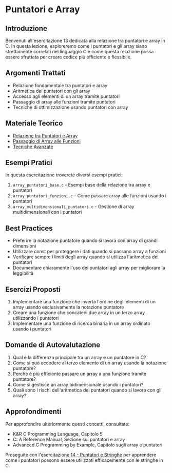 # Puntatori e Array

## Introduzione

Benvenuti all'esercitazione 13 dedicata alla relazione tra puntatori e array in C. In questa lezione, esploreremo come i puntatori e gli array siano strettamente correlati nel linguaggio C e come questa relazione possa essere sfruttata per creare codice più efficiente e flessibile.

## Argomenti Trattati

- Relazione fondamentale tra puntatori e array
- Aritmetica dei puntatori con gli array
- Accesso agli elementi di un array tramite puntatori
- Passaggio di array alle funzioni tramite puntatori
- Tecniche di ottimizzazione usando puntatori con array

## Materiale Teorico

- [Relazione tra Puntatori e Array](./teoria/relazione_puntatori_array.md)
- [Passaggio di Array alle Funzioni](./teoria/passaggio_array_funzioni.md)
- [Tecniche Avanzate](./teoria/tecniche_avanzate.md)

## Esempi Pratici

In questa esercitazione troverete diversi esempi pratici:

1. `array_puntatori_base.c` - Esempi base della relazione tra array e puntatori
2. `array_puntatori_funzioni.c` - Come passare array alle funzioni usando i puntatori
3. `array_multidimensionali_puntatori.c` - Gestione di array multidimensionali con i puntatori

## Best Practices

- Preferire la notazione puntatore quando si lavora con array di grandi dimensioni
- Utilizzare const per proteggere i dati quando si passano array a funzioni
- Verificare sempre i limiti degli array quando si utilizza l'aritmetica dei puntatori
- Documentare chiaramente l'uso dei puntatori agli array per migliorare la leggibilità

## Esercizi Proposti

1. Implementare una funzione che inverta l'ordine degli elementi di un array usando esclusivamente la notazione puntatore
2. Creare una funzione che concateni due array in un terzo array utilizzando i puntatori
3. Implementare una funzione di ricerca binaria in un array ordinato usando i puntatori

## Domande di Autovalutazione

1. Qual è la differenza principale tra un array e un puntatore in C?
2. Come si può accedere al terzo elemento di un array usando la notazione puntatore?
3. Perché è più efficiente passare un array a una funzione tramite puntatore?
4. Come si gestisce un array bidimensionale usando i puntatori?
5. Quali sono i rischi dell'aritmetica dei puntatori quando si lavora con gli array?

## Approfondimenti

Per approfondire ulteriormente questi concetti, consultate:

- K&R C Programming Language, Capitolo 5
- C: A Reference Manual, Sezione sui puntatori e array
- Advanced C Programming by Example, Capitolo sugli array e puntatori

Proseguite con l'esercitazione [14 - Puntatori e Stringhe](../14_Puntatori_Stringhe/) per apprendere come i puntatori possono essere utilizzati efficacemente con le stringhe in C.
